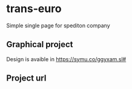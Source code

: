 # trans-euro
Simple single page for spediton company

## Graphical project
Design is avaible in https://symu.co/ggyxam.sl#

## Project url
